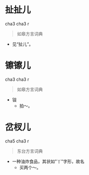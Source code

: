 # 扯扯儿
cha3 cha3 r
> 如皋方言词典
- 见“扯儿”。

# 镲镲儿
cha3 cha3 r
> 如皋方言词典
- 钹
  - 拍～。

# 岔杈儿
cha5 cha3 r
> 东台方言词典
- 一种油炸食品，其状如"丫"字形，故名
  - 买两个～。
